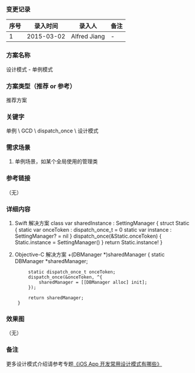 ### 变更记录
| 序号 | 录入时间 | 录入人 | 备注 |
| -- | -- | -- | -- |
| 1 | 2015-03-02 | Alfred Jiang | - |

### 方案名称
设计模式 - 单例模式

### 方案类型（推荐 or 参考）
推荐方案

### 关键字
单例 \ GCD \ dispatch_once \ 设计模式

### 需求场景
1. 单例场景，如某个全局使用的管理类

### 参考链接
（无）

### 详细内容
1. Swift 解决方案
        class var sharedInstance : SettingManager {
            struct Static {
                static var onceToken : dispatch_once_t = 0
                static var instance : SettingManager? = nil
            }
            dispatch_once(&Static.onceToken) {
                Static.instance = SettingManager()
            }
            return Static.instance!
        }

2. Objective-C 解决方案
        +(DBManager *)sharedManager
        {
            static DBManager *sharedManager;

            static dispatch_once_t onceToken;
            dispatch_once(&onceToken, ^{
                sharedManager = [[DBManager alloc] init];
            });

            return sharedManager;
        }

### 效果图
（无）

### 备注
更多设计模式介绍请参考专题[《iOS App 开发常用设计模式有哪些》](questions/questionchapter1.md)
